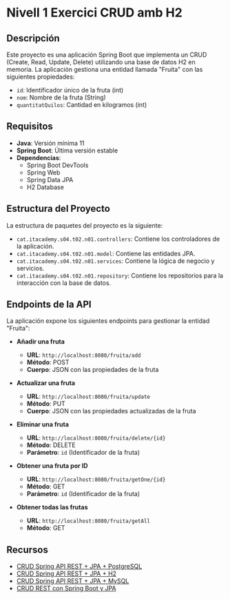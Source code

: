 # Nivell 1 Exercici CRUD amb H2

## Descripción

Este proyecto es una aplicación Spring Boot que implementa un CRUD (Create, Read, Update, Delete) utilizando una base de datos H2 en memoria. La aplicación gestiona una entidad llamada "Fruita" con las siguientes propiedades:

- `id`: Identificador único de la fruta (int)
- `nom`: Nombre de la fruta (String)
- `quantitatQuilos`: Cantidad en kilogramos (int)

## Requisitos

- **Java**: Versión mínima 11
- **Spring Boot**: Última versión estable
- **Dependencias**:
  - Spring Boot DevTools
  - Spring Web
  - Spring Data JPA
  - H2 Database

## Estructura del Proyecto

La estructura de paquetes del proyecto es la siguiente:

- `cat.itacademy.s04.t02.n01.controllers`: Contiene los controladores de la aplicación.
- `cat.itacademy.s04.t02.n01.model`: Contiene las entidades JPA.
- `cat.itacademy.s04.t02.n01.services`: Contiene la lógica de negocio y servicios.
- `cat.itacademy.s04.t02.n01.repository`: Contiene los repositorios para la interacción con la base de datos.

## Endpoints de la API

La aplicación expone los siguientes endpoints para gestionar la entidad "Fruita":

- **Añadir una fruta**
  - **URL**: `http://localhost:8080/fruita/add`
  - **Método**: POST
  - **Cuerpo**: JSON con las propiedades de la fruta

- **Actualizar una fruta**
  - **URL**: `http://localhost:8080/fruita/update`
  - **Método**: PUT
  - **Cuerpo**: JSON con las propiedades actualizadas de la fruta

- **Eliminar una fruta**
  - **URL**: `http://localhost:8080/fruita/delete/{id}`
  - **Método**: DELETE
  - **Parámetro**: `id` (Identificador de la fruta)

- **Obtener una fruta por ID**
  - **URL**: `http://localhost:8080/fruita/getOne/{id}`
  - **Método**: GET
  - **Parámetro**: `id` (Identificador de la fruta)

- **Obtener todas las frutas**
  - **URL**: `http://localhost:8080/fruita/getAll`
  - **Método**: GET

## Recursos

- [CRUD Spring API REST + JPA + PostgreSQL](https://www.bezkoder.com/spring-boot-jpa-crud-rest-api/)
- [CRUD Spring API REST + JPA + H2](https://www.bezkoder.com/spring-boot-jpa-h2-example/)
- [CRUD Spring API REST + JPA + MySQL](https://amoelcodigo.com/crud-java-sprig-mysql/)
- [CRUD REST con Spring Boot y JPA](https://javadesde0.com/crud-rest-con-spring-boot-y-jpa/)

